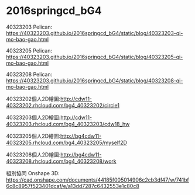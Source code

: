 # 2016springcd_bG4

40323203 Pelican: https://40323203.github.io/2016springcd_bG4/static/blog/40323203-qi-mo-bao-gao.html


40323205 Pelican: https://40323203.github.io/2016springcd_bG4/static/blog/40323205-qi-mo-bao-gao.html


40323208 Pelican: https://40323203.github.io/2016springcd_bG4/static/blog/40323208-qi-mo-bao-gao.html


40323202個人2D繪圖:http://cdw11-40323202.rhcloud.com/bg4_40323202/circle1


40323203個人2D繪圖:http://cdw11-40323203.rhcloud.com/bg4_40323203/cdw18_hw


40323205個人2D繪圖:http://bg4cdw11-40323205.rhcloud.com/bg4_40323205/myself2D


40323208個人2D繪圖:http://bg4cdw11-40323208.rhcloud.com/bg4_40323208/work


組別協同 Onshape 3D: https://cad.onshape.com/documents/44185f005014906c2cb3df47/w/741bf6c8c8957f523401dcaf/e/a13dd7287c6432553e1c80c8